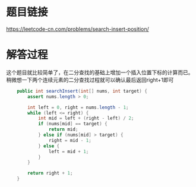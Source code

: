 # 题目链接
https://leetcode-cn.com/problems/search-insert-position/

# 解答过程
这个题目就比较简单了，在二分查找的基础上增加一个插入位置下标的计算而已。稍微想一下两个连续元素的二分查找过程就可以确认最后返回right+1即可

```java
	public int searchInsert(int[] nums, int target) {
		assert nums.length > 0;

		int left = 0, right = nums.length - 1;
		while (left <= right) {
			int mid = left + (right - left) / 2;
			if (nums[mid] == target) {
				return mid;
			} else if (nums[mid] > target) {
				right = mid - 1;
			} else {
				left = mid + 1;
			}
		}

		return right + 1;
	}
```